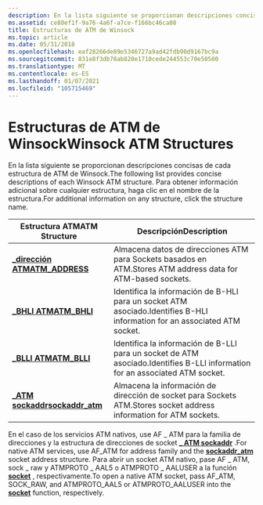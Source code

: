 ```yaml
---
description: En la lista siguiente se proporcionan descripciones concisas de cada estructura de ATM de Winsock. Para obtener información adicional sobre cualquier estructura, haga clic en el nombre de la estructura.
ms.assetid: ce80ef1f-9a76-4a6f-a7ce-f166bc46ca08
title: Estructuras de ATM de Winsock
ms.topic: article
ms.date: 05/31/2018
ms.openlocfilehash: eaf28266de89e5346727a9ad42fdb90d9167bc9a
ms.sourcegitcommit: 831e8f3db78ab820e1710cede244553c70e50500
ms.translationtype: MT
ms.contentlocale: es-ES
ms.lasthandoff: 01/07/2021
ms.locfileid: "105715469"
---
```

# <a name="winsock-atm-structures"></a><span data-ttu-id="b4004-104">Estructuras de ATM de Winsock</span><span class="sxs-lookup"><span data-stu-id="b4004-104">Winsock ATM Structures</span></span>

<span data-ttu-id="b4004-105">En la lista siguiente se proporcionan descripciones concisas de cada estructura de ATM de Winsock.</span><span class="sxs-lookup"><span data-stu-id="b4004-105">The following list provides concise descriptions of each Winsock ATM structure.</span></span> <span data-ttu-id="b4004-106">Para obtener información adicional sobre cualquier estructura, haga clic en el nombre de la estructura.</span><span class="sxs-lookup"><span data-stu-id="b4004-106">For additional information on any structure, click the structure name.</span></span>



| <span data-ttu-id="b4004-107">Estructura ATM</span><span class="sxs-lookup"><span data-stu-id="b4004-107">ATM Structure</span></span>                           | <span data-ttu-id="b4004-108">Descripción</span><span class="sxs-lookup"><span data-stu-id="b4004-108">Description</span></span>                                                |
|-----------------------------------------|------------------------------------------------------------|
| [<span data-ttu-id="b4004-109">**\_dirección ATM**</span><span class="sxs-lookup"><span data-stu-id="b4004-109">**ATM\_ADDRESS**</span></span>](/windows/desktop/api/Ws2atm/ns-ws2atm-atm_address)   | <span data-ttu-id="b4004-110">Almacena datos de direcciones ATM para Sockets basados en ATM.</span><span class="sxs-lookup"><span data-stu-id="b4004-110">Stores ATM address data for ATM-based sockets.</span></span>             |
| [<span data-ttu-id="b4004-111">**\_BHLI ATM**</span><span class="sxs-lookup"><span data-stu-id="b4004-111">**ATM\_BHLI**</span></span>](/windows/desktop/api/Ws2atm/ns-ws2atm-atm_bhli)         | <span data-ttu-id="b4004-112">Identifica la información de B-HLI para un socket ATM asociado.</span><span class="sxs-lookup"><span data-stu-id="b4004-112">Identifies B-HLI information for an associated ATM socket.</span></span> |
| [<span data-ttu-id="b4004-113">**\_BLLI ATM**</span><span class="sxs-lookup"><span data-stu-id="b4004-113">**ATM\_BLLI**</span></span>](/windows/desktop/api/Ws2atm/ns-ws2atm-atm_blli)         | <span data-ttu-id="b4004-114">Identifica la información de B-LLI para un socket de ATM asociado.</span><span class="sxs-lookup"><span data-stu-id="b4004-114">Identifies B-LLI information for an associated ATM socket.</span></span> |
| [<span data-ttu-id="b4004-115">**\_ATM sockaddr**</span><span class="sxs-lookup"><span data-stu-id="b4004-115">**sockaddr\_atm**</span></span>](/windows/desktop/api/Ws2atm/ns-ws2atm-sockaddr_atm) | <span data-ttu-id="b4004-116">Almacena la información de dirección de socket para Sockets ATM.</span><span class="sxs-lookup"><span data-stu-id="b4004-116">Stores socket address information for ATM sockets.</span></span>         |



 

<span data-ttu-id="b4004-117">En el caso de los servicios ATM nativos, use AF \_ ATM para la familia de direcciones y la estructura de direcciones de socket [**\_ ATM sockaddr**](/windows/desktop/api/Ws2atm/ns-ws2atm-sockaddr_atm) .</span><span class="sxs-lookup"><span data-stu-id="b4004-117">For native ATM services, use AF\_ATM for address family and the [**sockaddr\_atm**](/windows/desktop/api/Ws2atm/ns-ws2atm-sockaddr_atm) socket address structure.</span></span> <span data-ttu-id="b4004-118">Para abrir un socket ATM nativo, pase AF \_ ATM, sock \_ raw y ATMPROTO \_ AAL5 o ATMPROTO \_ AALUSER a la función [**socket**](/windows/desktop/api/Winsock2/nf-winsock2-socket) , respectivamente.</span><span class="sxs-lookup"><span data-stu-id="b4004-118">To open a native ATM socket, pass AF\_ATM, SOCK\_RAW, and ATMPROTO\_AAL5 or ATMPROTO\_AALUSER into the [**socket**](/windows/desktop/api/Winsock2/nf-winsock2-socket) function, respectively.</span></span>

 

 



